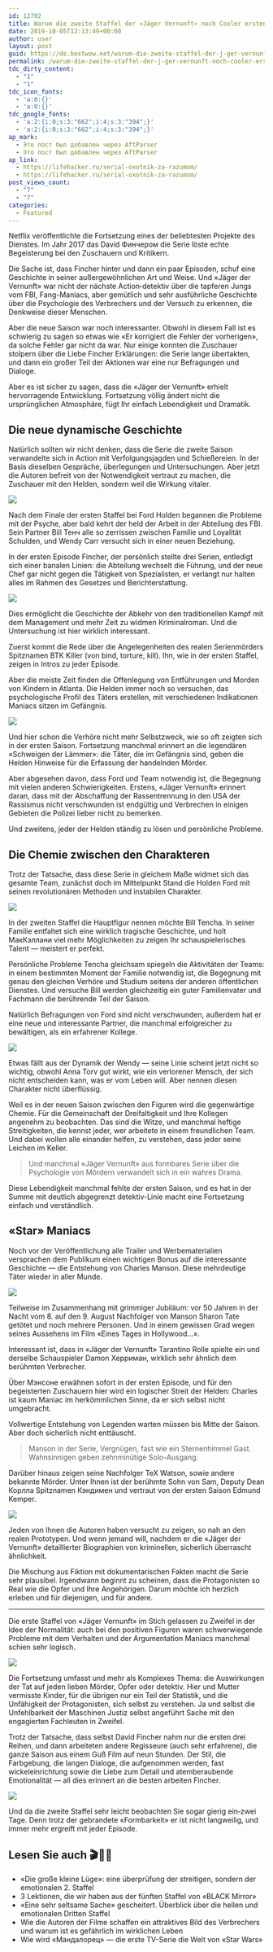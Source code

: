 ```yaml
---
id: 12702
title: Warum die zweite Staffel der «Jäger Vernunft» noch Cooler ersten
date: 2019-10-05T12:13:49+00:00
author: user
layout: post
guid: https://de.bestwow.net/warum-die-zweite-staffel-der-j-ger-vernunft-noch-cooler-ersten/
permalink: /warum-die-zweite-staffel-der-j-ger-vernunft-noch-cooler-ersten/
tdc_dirty_content:
  - "1"
  - "1"
tdc_icon_fonts:
  - 'a:0:{}'
  - 'a:0:{}'
tdc_google_fonts:
  - 'a:2:{i:0;s:3:"662";i:4;s:3:"394";}'
  - 'a:2:{i:0;s:3:"662";i:4;s:3:"394";}'
ap_mark:
  - Это пост был добавлен через AftParser
  - Это пост был добавлен через AftParser
ap_link:
  - https://lifehacker.ru/serial-oxotnik-za-razumom/
  - https://lifehacker.ru/serial-oxotnik-za-razumom/
post_views_count:
  - "7"
  - "7"
categories:
  - Featured
---
```

Netflix veröffentlichte die Fortsetzung eines der beliebtesten Projekte des Dienstes. Im Jahr 2017 das David Финчером die Serie löste echte Begeisterung bei den Zuschauern und Kritikern.

Die Sache ist, dass Fincher hinter und dann ein paar Episoden, schuf eine Geschichte in seiner außergewöhnlichen Art und Weise. Und «Jäger der Vernunft» war nicht der nächste Action‑detektiv über die tapferen Jungs vom FBI, Fang-Maniacs, aber gemütlich und sehr ausführliche Geschichte über die Psychologie des Verbrechers und der Versuch zu erkennen, die Denkweise dieser Menschen.</p> 

Aber die neue Saison war noch interessanter. Obwohl in diesem Fall ist es schwierig zu sagen so etwas wie «Er korrigiert die Fehler der vorherigen», da solche Fehler gar nicht da war. Nur einige konnten die Zuschauer stolpern über die Liebe Fincher Erklärungen: die Serie lange übertakten, und dann ein großer Teil der Aktionen war eine nur Befragungen und Dialoge.

Aber es ist sicher zu sagen, dass die «Jäger der Vernunft» erhielt hervorragende Entwicklung. Fortsetzung völlig ändert nicht die ursprünglichen Atmosphäre, fügt Ihr einfach Lebendigkeit und Dramatik.

## Die neue dynamische Geschichte

Natürlich sollten wir nicht denken, dass die Serie die zweite Saison verwandelte sich in Action mit Verfolgungsjagden und Schießereien. In der Basis dieselben Gespräche, überlegungen und Untersuchungen. Aber jetzt die Autoren befreit von der Notwendigkeit vertraut zu machen, die Zuschauer mit den Helden, sondern weil die Wirkung vitaler.

![](https://de.bestwow.net/wp-content/uploads/2019/10/pochemu-vtoroy-sezon-ohotnika-za-razumom-esche-kruche-pervogo-1.jpg) 

Nach dem Finale der ersten Staffel bei Ford Holden begannen die Probleme mit der Psyche, aber bald kehrt der held der Arbeit in der Abteilung des FBI. Sein Partner Bill Тенч alle so zerrissen zwischen Familie und Loyalität Schulden, und Wendy Carr versucht sich in einer neuen Beziehung.

In der ersten Episode Fincher, der persönlich stellte drei Serien, entledigt sich einer banalen Linien: die Abteilung wechselt die Führung, und der neue Chef gar nicht gegen die Tätigkeit von Spezialisten, er verlangt nur halten alles im Rahmen des Gesetzes und Berichterstattung.

![](https://de.bestwow.net/wp-content/uploads/2019/10/pochemu-vtoroy-sezon-ohotnika-za-razumom-esche-kruche-pervogo-2.jpg) 

Dies ermöglicht die Geschichte der Abkehr von den traditionellen Kampf mit dem Management und mehr Zeit zu widmen Kriminalroman. Und die Untersuchung ist hier wirklich interessant.

Zuerst kommt die Rede über die Angelegenheiten des realen Serienmörders Spitznamen BTK Killer (von bind, torture, kill). Ihn, wie in der ersten Staffel, zeigen in Intros zu jeder Episode.

Aber die meiste Zeit finden die Offenlegung von Entführungen und Morden von Kindern in Atlanta. Die Helden immer noch so versuchen, das psychologische Profil des Täters erstellen, mit verschiedenen Indikationen Maniacs sitzen im Gefängnis.

![](https://de.bestwow.net/wp-content/uploads/2019/10/pochemu-vtoroy-sezon-ohotnika-za-razumom-esche-kruche-pervogo-3.jpg) 

Und hier schon die Verhöre nicht mehr Selbstzweck, wie so oft zeigten sich in der ersten Saison. Fortsetzung manchmal erinnert an die legendären «Schweigen der Lämmer»: die Täter, die im Gefängnis sind, geben die Helden Hinweise für die Erfassung der handelnden Mörder.

Aber abgesehen davon, dass Ford und Team notwendig ist, die Begegnung mit vielen anderen Schwierigkeiten. Erstens, «Jäger Vernunft» erinnert daran, dass mit der Abschaffung der Rassentrennung in den USA der Rassismus nicht verschwunden ist endgültig und Verbrechen in einigen Gebieten die Polizei lieber nicht zu bemerken.

Und zweitens, jeder der Helden ständig zu lösen und persönliche Probleme.

## Die Chemie zwischen den Charakteren

Trotz der Tatsache, dass diese Serie in gleichem Maße widmet sich das gesamte Team, zunächst doch im Mittelpunkt Stand die Holden Ford mit seinen revolutionären Methoden und instabilen Charakter.

![](https://de.bestwow.net/wp-content/uploads/2019/10/pochemu-vtoroy-sezon-ohotnika-za-razumom-esche-kruche-pervogo-4.jpg) 

In der zweiten Staffel die Hauptfigur nennen möchte Bill Tencha. In seiner Familie entfaltet sich eine wirklich tragische Geschichte, und holt МакКэллани viel mehr Möglichkeiten zu zeigen Ihr schauspielerisches Talent — meistert er perfekt.

Persönliche Probleme Tencha gleichsam spiegeln die Aktivitäten der Teams: in einem bestimmten Moment der Familie notwendig ist, die Begegnung mit genau den gleichen Verhöre und Studium seitens der anderen öffentlichen Dienstes. Und versuche Bill werden gleichzeitig ein guter Familienvater und Fachmann die berührende Teil der Saison.

Natürlich Befragungen von Ford sind nicht verschwunden, außerdem hat er eine neue und interessante Partner, die manchmal erfolgreicher zu bewältigen, als ein erfahrener Kollege.

![](https://de.bestwow.net/wp-content/uploads/2019/10/pochemu-vtoroy-sezon-ohotnika-za-razumom-esche-kruche-pervogo-5.jpg) 

Etwas fällt aus der Dynamik der Wendy — seine Linie scheint jetzt nicht so wichtig, obwohl Anna Torv gut wirkt, wie ein verlorener Mensch, der sich nicht entscheiden kann, was er vom Leben will. Aber nennen diesen Charakter nicht überflüssig.

Weil es in der neuen Saison zwischen den Figuren wird die gegenwärtige Chemie. Für die Gemeinschaft der Dreifaltigkeit und Ihre Kollegen angenehm zu beobachten. Das sind die Witze, und manchmal heftige Streitigkeiten, die kennst jeder, wer arbeitete in einem freundlichen Team. Und dabei wollen alle einander helfen, zu verstehen, dass jeder seine Leichen im Keller.

> Und manchmal «Jäger Vernunft» aus formbares Serie über die Psychologie von Mördern verwandelt sich in ein wahres Drama.

Diese Lebendigkeit manchmal fehlte der ersten Saison, und es hat in der Summe mit deutlich abgegrenzt detektiv-Linie macht eine Fortsetzung einfach und verständlich.

## «Star» Maniacs

Noch vor der Veröffentlichung alle Trailer und Werbematerialien versprachen dem Publikum einen wichtigen Bonus auf die interessante Geschichte — die Entstehung von Charles Manson. Diese mehrdeutige Täter wieder in aller Munde.

![](https://de.bestwow.net/wp-content/uploads/2019/10/pochemu-vtoroy-sezon-ohotnika-za-razumom-esche-kruche-pervogo-6.jpg) 

Teilweise im Zusammenhang mit grimmiger Jubiläum: vor 50 Jahren in der Nacht vom 8. auf den 9. August Nachfolger von Manson Sharon Tate getötet und noch mehrere Personen. Und in einem gewissen Grad wegen seines Aussehens im Film «Eines Tages in Hollywood&#8230;».

Interessant ist, dass in «Jäger der Vernunft» Tarantino Rolle spielte ein und derselbe Schauspieler Damon Херриман, wirklich sehr ähnlich dem berühmten Verbrecher.

Über Мэнсоне erwähnen sofort in der ersten Episode, und für den begeisterten Zuschauern hier wird ein logischer Streit der Helden: Charles ist kaum Maniac im herkömmlichen Sinne, da er sich selbst nicht umgebracht.

Vollwertige Entstehung von Legenden warten müssen bis Mitte der Saison. Aber doch sicherlich nicht enttäuscht.

> Manson in der Serie, Vergnügen, fast wie ein Sternenhimmel Gast. Wahnsinnigen geben zehnminütige Solo-Ausgang.

Darüber hinaus zeigen seine Nachfolger TeX Watson, sowie andere bekannte Mörder. Unter Ihnen ist der berühmte Sohn von Sam, Deputy Dean Корлла Spitznamen Кэндимен und vertraut von der ersten Saison Edmund Kemper.

![](https://de.bestwow.net/wp-content/uploads/2019/10/pochemu-vtoroy-sezon-ohotnika-za-razumom-esche-kruche-pervogo-7.jpg) 

Jeden von Ihnen die Autoren haben versucht zu zeigen, so nah an den realen Prototypen. Und wenn jemand will, nachdem er die «Jäger der Vernunft» detaillierter Biographien von kriminellen, sicherlich überrascht ähnlichkeit.

Die Mischung aus Fiktion mit dokumentarischen Fakten macht die Serie sehr plausibel. Irgendwann beginnt zu scheinen, dass die Protagonisten so Real wie die Opfer und Ihre Angehörigen. Darum möchte ich herzlich erleben und für diejenigen, und für andere.

* * *

Die erste Staffel von «Jäger Vernunft» im Stich gelassen zu Zweifel in der Idee der Normalität: auch bei den positiven Figuren waren schwerwiegende Probleme mit dem Verhalten und der Argumentation Maniacs manchmal schien sehr logisch.

![](https://de.bestwow.net/wp-content/uploads/2019/10/pochemu-vtoroy-sezon-ohotnika-za-razumom-esche-kruche-pervogo-8.jpg) 

Die Fortsetzung umfasst und mehr als Komplexes Thema: die Auswirkungen der Tat auf jeden lieben Mörder, Opfer oder detektiv. Hier und Mutter vermisste Kinder, für die übrigen nur ein Teil der Statistik, und die Unfähigkeit der Protagonisten, sich selbst zu verstehen. Ja und selbst die Unfehlbarkeit der Maschinen Justiz selbst angeführt Sache mit den engagierten Fachleuten in Zweifel.

Trotz der Tatsache, dass selbst David Fincher nahm nur die ersten drei Reihen, und dann arbeiteten andere Regisseure (auch sehr erfahrene), die ganze Saison aus einem Guß Film auf neun Stunden. Der Stil, die Farbgebung, die langen Dialoge, die aufgenommen werden, fast wickeleinrichtung sowie die Liebe zum Detail und atemberaubende Emotionalität — all dies erinnert an die besten arbeiten Fincher.

![](https://de.bestwow.net/wp-content/uploads/2019/10/pochemu-vtoroy-sezon-ohotnika-za-razumom-esche-kruche-pervogo-9.jpg) 

Und da die zweite Staffel sehr leicht beobachten Sie sogar gierig ein‑zwei Tage. Denn trotz der gebrandete «Formbarkeit» er ist nicht langweilig, und immer mehr ergreift mit jeder Episode.

<div>
  <h2 class="read-also__title">
    <span>Lesen Sie auch</span> <span>🎬🎥🍿 </span>
  </h2>
  
  <ul class="read-also__list">
    <li>
      «Die große kleine Lüge»: eine überprüfung der streitigen, sondern der emotionalen 2. Staffel
    </li>
    <li>
      3 Lektionen, die wir haben aus der fünften Staffel von «BLACK Mirror»
    </li>
    <li>
      «Eine sehr seltsame Sache» gescheitert. Überblick über die hellen und emotionalen Dritten Staffel
    </li>
    <li>
      Wie die Autoren der Filme schaffen ein attraktives Bild des Verbrechers und warum ist es gefährlich im wirklichen Leben
    </li>
    <li>
      Wie wird «Мандалорец» — die erste TV-Serie die Welt von «Star Wars»
    </li>
  </ul>
</div>